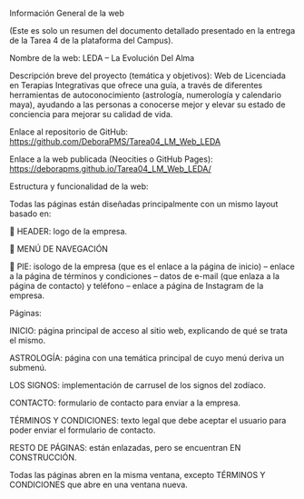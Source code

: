 Información General de la web

(Este es solo un resumen del documento detallado presentado en la entrega de la Tarea 4 de la plataforma del Campus).

Nombre de la web:
LEDA – La Evolución Del Alma

Descripción breve del proyecto (temática y objetivos):
Web de Licenciada en Terapias Integrativas que ofrece una guía, a través de diferentes herramientas de autoconocimiento (astrología, numerología y calendario maya), ayudando a las personas a conocerse mejor y elevar su estado de conciencia para mejorar su calidad de vida.

Enlace al repositorio de GitHub:
https://github.com/DeboraPMS/Tarea04_LM_Web_LEDA

Enlace a la web publicada (Neocities o GitHub Pages):
https://deborapms.github.io/Tarea04_LM_Web_LEDA/

Estructura y funcionalidad de la web:

Todas las páginas están diseñadas principalmente con un mismo layout basado en:

	HEADER: logo de la empresa.

	MENÚ DE NAVEGACIÓN

	PIE: isologo de la empresa (que es el enlace a la página de inicio) – enlace a la página de términos y condiciones – datos de e-mail (que enlaza a la página de contacto) y teléfono – enlace a página de Instagram de la empresa.


Páginas:

INICIO: página principal de acceso al sitio web, explicando de qué se trata el mismo.

ASTROLOGÍA: página con una temática principal de cuyo menú deriva un submenú.

LOS SIGNOS: implementación de carrusel de los signos del zodíaco.

CONTACTO: formulario de contacto para enviar a la empresa.

TÉRMINOS Y CONDICIONES: texto legal que debe aceptar el usuario para poder enviar el formulario de contacto.

RESTO DE PÁGINAS: están enlazadas, pero se encuentran EN CONSTRUCCIÓN.

Todas las páginas abren en la misma ventana, excepto TÉRMINOS Y CONDICIONES que abre en una ventana nueva.

